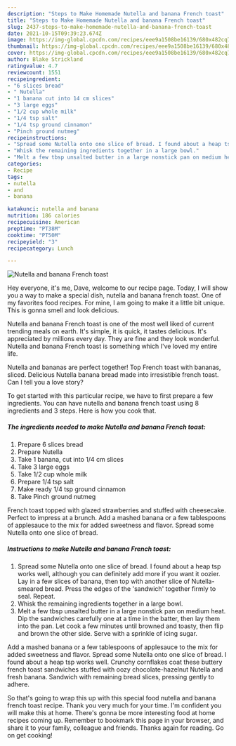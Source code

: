 ```yaml
---
description: "Steps to Make Homemade Nutella and banana French toast"
title: "Steps to Make Homemade Nutella and banana French toast"
slug: 2437-steps-to-make-homemade-nutella-and-banana-french-toast
date: 2021-10-15T09:39:23.674Z
image: https://img-global.cpcdn.com/recipes/eee9a1508be16139/680x482cq70/nutella-and-banana-french-toast-recipe-main-photo.jpg
thumbnail: https://img-global.cpcdn.com/recipes/eee9a1508be16139/680x482cq70/nutella-and-banana-french-toast-recipe-main-photo.jpg
cover: https://img-global.cpcdn.com/recipes/eee9a1508be16139/680x482cq70/nutella-and-banana-french-toast-recipe-main-photo.jpg
author: Blake Strickland
ratingvalue: 4.7
reviewcount: 1551
recipeingredient:
- "6 slices bread"
- " Nutella"
- "1 banana cut into 14 cm slices"
- "3 large eggs"
- "1/2 cup whole milk"
- "1/4 tsp salt"
- "1/4 tsp ground cinnamon"
- "Pinch ground nutmeg"
recipeinstructions:
- "Spread some Nutella onto one slice of bread. I found about a heap tsp works well, although you can definitely add more if you want it oozier. Lay in a few slices of banana, then top with another slice of Nutella-smeared bread. Press the edges of the 'sandwich' together firmly to seal. Repeat."
- "Whisk the remaining ingredients together in a large bowl."
- "Melt a few tbsp unsalted butter in a large nonstick pan on medium heat. Dip the sandwiches carefully one at a time in the batter, then lay them into the pan. Let cook a few minutes until browned and toasty, then flip and brown the other side. Serve with a sprinkle of icing sugar."
categories:
- Recipe
tags:
- nutella
- and
- banana

katakunci: nutella and banana 
nutrition: 186 calories
recipecuisine: American
preptime: "PT38M"
cooktime: "PT50M"
recipeyield: "3"
recipecategory: Lunch

---
```



![Nutella and banana French toast](https://img-global.cpcdn.com/recipes/eee9a1508be16139/680x482cq70/nutella-and-banana-french-toast-recipe-main-photo.jpg)

Hey everyone, it's me, Dave, welcome to our recipe page. Today, I will show you a way to make a special dish, nutella and banana french toast. One of my favorites food recipes. For mine, I am going to make it a little bit unique. This is gonna smell and look delicious.

Nutella and banana French toast is one of the most well liked of current trending meals on earth. It's simple, it is quick, it tastes delicious. It's appreciated by millions every day. They are fine and they look wonderful. Nutella and banana French toast is something which I've loved my entire life.

Nutella and bananas are perfect together! Top French toast with bananas, sliced. Delicious Nutella banana bread made into irresistible french toast. Can I tell you a love story?


To get started with this particular recipe, we have to first prepare a few ingredients. You can have nutella and banana french toast using 8 ingredients and 3 steps. Here is how you cook that.

<!--inarticleads1-->

##### The ingredients needed to make Nutella and banana French toast:

1. Prepare 6 slices bread
1. Prepare  Nutella
1. Take 1 banana, cut into 1/4 cm slices
1. Take 3 large eggs
1. Take 1/2 cup whole milk
1. Prepare 1/4 tsp salt
1. Make ready 1/4 tsp ground cinnamon
1. Take Pinch ground nutmeg


French toast topped with glazed strawberries and stuffed with cheesecake. Perfect to impress at a brunch. Add a mashed banana or a few tablespoons of applesauce to the mix for added sweetness and flavor. Spread some Nutella onto one slice of bread. 

<!--inarticleads2-->

##### Instructions to make Nutella and banana French toast:

1. Spread some Nutella onto one slice of bread. I found about a heap tsp works well, although you can definitely add more if you want it oozier. Lay in a few slices of banana, then top with another slice of Nutella-smeared bread. Press the edges of the 'sandwich' together firmly to seal. Repeat.
1. Whisk the remaining ingredients together in a large bowl.
1. Melt a few tbsp unsalted butter in a large nonstick pan on medium heat. Dip the sandwiches carefully one at a time in the batter, then lay them into the pan. Let cook a few minutes until browned and toasty, then flip and brown the other side. Serve with a sprinkle of icing sugar.


Add a mashed banana or a few tablespoons of applesauce to the mix for added sweetness and flavor. Spread some Nutella onto one slice of bread. I found about a heap tsp works well. Crunchy cornflakes coat these buttery french toast sandwiches stuffed with oozy chocolate-hazelnut Nutella and fresh banana. Sandwich with remaining bread slices, pressing gently to adhere. 

So that's going to wrap this up with this special food nutella and banana french toast recipe. Thank you very much for your time. I'm confident you will make this at home. There's gonna be more interesting food at home recipes coming up. Remember to bookmark this page in your browser, and share it to your family, colleague and friends. Thanks again for reading. Go on get cooking!
